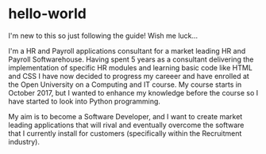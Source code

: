 # hello-world
I'm new to this so just following the guide! Wish me luck...

I'm a HR and Payroll applications consultant for a market leading HR and Payroll Softwarehouse. Having spent 5 years as a consultant delivering the implementation of specific HR modules and learning basic code like HTML and CSS I have now decided to progress my careeer and have enrolled at the Open University on a Computing and IT course. My course starts in October 2017, but I wanted to enhance my knowledge before the course so I have started to look into Python programming. 

My aim is to become a Software Developer, and I want to create market leading applications that will rival and eventually overcome the software that I currently install for customers (specifically within the Recruitment industry).

